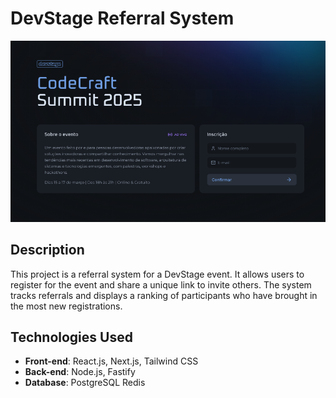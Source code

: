 # DevStage Referral System

![Project Image](image.png)

## Description

This project is a referral system for a DevStage event. It allows users to register for the event and share a unique link to invite others. The system tracks referrals and displays a ranking of participants who have brought in the most new registrations.

## Technologies Used

- **Front-end**: React.js, Next.js, Tailwind CSS
- **Back-end**: Node.js, Fastify
- **Database**: PostgreSQL Redis

